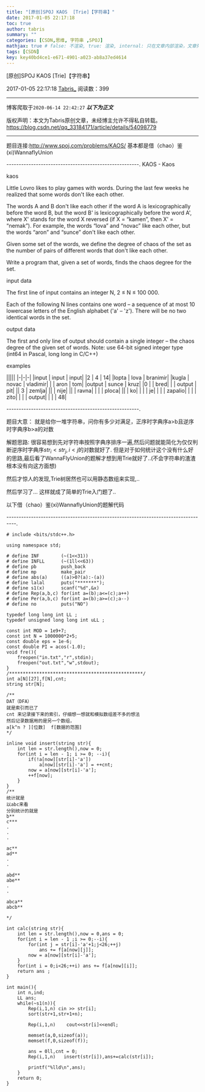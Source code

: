 ```yaml
---
title: "[原创]SPOJ KAOS  [Trie]【字符串】"
date: 2017-01-05 22:17:18
toc: true
author: tabris
summary: ""
categories: [CSDN,思维, 字符串 ,SPOJ]
mathjax: true # false: 不渲染, true: 渲染, internal: 只在文章内部渲染，文章列表中不渲染
tags: [CSDN]
key: key40bd4ce1-e671-4901-a023-ab8a37ed4614
---
```


[原创]SPOJ KAOS  [Trie]【字符串】

2017-01-05 22:17:18  [Tabris_](https://me.csdn.net/qq_33184171) 阅读数：399

---

博客爬取于`2020-06-14 22:42:27`
***以下为正文***

版权声明：本文为Tabris原创文章，未经博主允许不得私自转载。
https://blog.csdn.net/qq_33184171/article/details/54098779

<!-- more -->

---

题目连接:http://www.spoj.com/problems/KAOS/
基本都是借（chao）鉴(xi)WannaflyUnion

------------------------------------------------------.
KAOS - Kaos


kaos

Little Lovro likes to play games with words. During the last few weeks he realized that some words don't like each other.

The words A and B don't like each other if the word A is lexicographically before the word B, but the word B' is lexicographically before the word A', where X' stands for the word X reversed (if X = “kamen”, then X' = “nemak”). For example, the words “lova” and “novac” like each other, but the words “aron” and “sunce” don't like each other.

Given some set of the words, we define the degree of chaos of the set as the number of pairs of different words that don't like each other.

Write a program that, given a set of words, finds the chaos degree for the set.

input data

The first line of input contains an integer N, 2 ≤ N ≤ 100 000.

Each of the following N lines contains one word – a sequence of at most 10 lowercase letters of the English alphabet ('a' – 'z'). There will be no two identical words in the set.

output data

The first and only line of output should contain a single integer – the chaos degree of the given set of words.
Note: use 64-bit signed integer type (int64 in Pascal, long long in C/C++)

examples

|||||
|-|-|-|
|input     |                                     input   |                                    input|
|2         |                                         4    |                                         14|
|lopta      |                                     lova    |                                      branimir|
|kugla      |                                    novac     |                                  vladimir|
|           |                                       aron   |                                       tom|
|output     |                                  sunce       |                                 kruz|
|0          |                                              |                                          bred|
|           |                                       output   |                                    pit|
||                                                  3        |                                        zemlja|
 ||  |                                                                                                 nije|
  ||  |                                                                                                ravna|
   | | |                                                                                               ploca|
    ||  |                                                                                              ko|
     | | |                                                                                             je|
      | | |                                                                                            zapalio|
       | | |                                                                                           zito|
 |   |    |                                                                                             output|
  |   |     |                                                                                          48|


------------------------------------------------------.

题目大意：
就是给你一堆字符串，问你有多少对满足，正序时字典序a>b且逆序时字典序b>a的对数


解题思路:
很容易想到先对字符串按照字典序排序一遍,然后问题就能简化为仅仅判断逆序时字典序$str_i<str_j,i<j$的对数就好了.
但是对于如何统计这个没有什么好的思路,最后看了WannaFlyUnion的题解才想到用Trie就好了..(不会字符串的渣渣根本没有向这方面想)

然后才惊人的发现,Trie树居然也可以用静态数组来实现,..

然后学习了... 这样就成了简单的Trie入门题了..


以下借（chao）鉴(xi)WannaflyUnion的题解代码

----------------------------------------------------------------------------------.
```
# include <bits/stdc++.h>

using namespace std;

# define INF        (~(1<<31))
# define INFLL      (~(1ll<<63))
# define pb         push_back
# define mp         make_pair
# define abs(a)     ((a)>0?(a):-(a))
# define lalal      puts("*******");
# define s1(x)      scanf("%d",&x)
# define Rep(a,b,c) for(int a=(b);a<=(c);a++)
# define Per(a,b,c) for(int a=(b);a>=(c);a--)
# define no         puts("NO")

typedef long long int LL ;
typedef unsigned long long int uLL ;

const int MOD = 1e9+7;
const int N = 1000000*2+5;
const double eps = 1e-6;
const double PI = acos(-1.0);
void fre(){
    freopen("in.txt","r",stdin);
    freopen("out.txt","w",stdout);
}
/*************************************************/
int a[N][27],f[N],cnt;
string str[N];

/**
DAT（DFA）
就是索引而已了
cnt 来记录接下来的索引，仔细想一想就和模拟数组差不多的想法
然后记录数据用的是另一个数组，
a[k^n ? ][位数]  f[数据的范围]
*/

inline void insert(string str){
    int len = str.length(),now = 0;
    for(int i = len - 1; i >= 0; --i){
        if(!a[now][str[i]-'a'])
            a[now][str[i]-'a'] = ++cnt;
        now = a[now][str[i]-'a'];
        ++f[now];
    }
}
/**
统计就是
以abc来看
分别统计的就是
b**
c***
.
.
.

ac**
ad**
.
.

abd**
abe**
.
.

abca**
abcb**

*/

int calc(string str){
    int len = str.length(),now = 0,ans = 0;
    for(int i = len - 1 ;i >= 0;--i){
        for(int j = str[i]-'a'+1;j<26;++j)
            ans += f[a[now][j]];
        now = a[now][str[i]-'a'];
    }
    for(int i = 0;i<26;++i) ans += f[a[now][i]];
    return ans ;
}

int main(){
    int n,ind;
    LL ans;
    while(~s1(n)){
        Rep(i,1,n) cin >> str[i];
        sort(str+1,str+1+n);

        Rep(i,1,n)    cout<<str[i]<<endl;

        memset(a,0,sizeof(a));
        memset(f,0,sizeof(f));

        ans = 0ll,cnt = 0;
        Rep(i,1,n)   insert(str[i]),ans+=calc(str[i]);

        printf("%lld\n",ans);
    }
    return 0;
}
```
